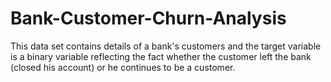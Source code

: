 # Bank-Customer-Churn-Analysis

This data set contains details of a bank's customers and the target variable is a binary variable reflecting the fact whether the customer left the bank (closed his account) or he continues to be a customer.

